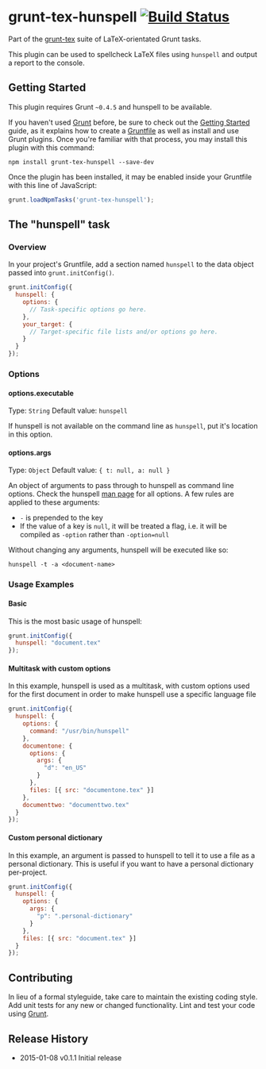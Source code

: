 # grunt-tex-hunspell [![Build Status](https://travis-ci.org/grunt-tex/grunt-tex-hunspell.svg?branch=master)](https://travis-ci.org/grunt-tex/grunt-tex-pdflatex)

Part of the [grunt-tex](https://github.com/grunt-tex) suite of LaTeX-orientated Grunt tasks.

This plugin can be used to spellcheck LaTeX files using `hunspell` and output a report to the console.

## Getting Started
This plugin requires Grunt `~0.4.5` and hunspell to be available.

If you haven't used [Grunt](http://gruntjs.com/) before, be sure to check out the [Getting Started](http://gruntjs.com/getting-started) guide, as it explains how to create a [Gruntfile](http://gruntjs.com/sample-gruntfile) as well as install and use Grunt plugins. Once you're familiar with that process, you may install this plugin with this command:

```shell
npm install grunt-tex-hunspell --save-dev
```

Once the plugin has been installed, it may be enabled inside your Gruntfile with this line of JavaScript:

```js
grunt.loadNpmTasks('grunt-tex-hunspell');
```

## The "hunspell" task

### Overview
In your project's Gruntfile, add a section named `hunspell` to the data object passed into `grunt.initConfig()`.

```js
grunt.initConfig({
  hunspell: {
    options: {
      // Task-specific options go here.
    },
    your_target: {
      // Target-specific file lists and/or options go here.
    }
  }
});
```

### Options

#### options.executable
Type: `String`
Default value: `hunspell`

If hunspell is not available on the command line as `hunspell`, put it's location in this option.

#### options.args
Type: `Object`
Default value: `{ t: null, a: null }`

An object of arguments to pass through to hunspell as command line options. Check the hunspell [man page](http://linux.die.net/man/1/hunspell) for all options. A few rules are applied to these arguments:

* `-` is prepended to the key
* If the value of a key is `null`, it will be treated a flag, i.e. it will be compiled as `-option` rather than `-option=null`

Without changing any arguments, hunspell will be executed like so:

`hunspell -t -a <document-name>`

### Usage Examples

#### Basic
This is the most basic usage of hunspell:

```js
grunt.initConfig({
  hunspell: "document.tex"
});
```

#### Multitask with custom options
In this example, hunspell is used as a multitask, with custom options used for the first document in order to make hunspell use a specific language file

```js
grunt.initConfig({
  hunspell: {
    options: {
      command: "/usr/bin/hunspell"
    },
    documentone: {
      options: {
        args: {
          "d": "en_US"
        }
      },
      files: [{ src: "documentone.tex" }]
    },
    documenttwo: "documenttwo.tex"
  }
});
```

#### Custom personal dictionary
In this example, an argument is passed to hunspell to tell it to use a file as a personal dictionary. This is useful if you want to have a personal dictionary per-project.

```js
grunt.initConfig({
  hunspell: {
    options: {
      args: {
        "p": ".personal-dictionary"
      }
    },
    files: [{ src: "document.tex" }]
  }
});
```

## Contributing
In lieu of a formal styleguide, take care to maintain the existing coding style. Add unit tests for any new or changed functionality. Lint and test your code using [Grunt](http://gruntjs.com/).

## Release History

* 2015-01-08   v0.1.1   Initial release
